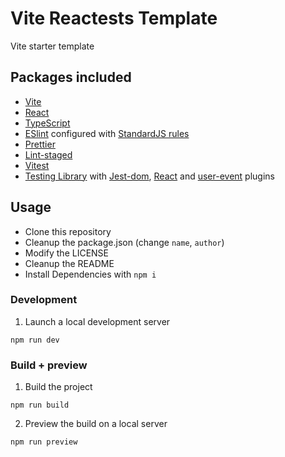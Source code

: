 # Vite Reactests Template

Vite starter template

## Packages included

- [Vite](https://vitejs.dev/)
- [React](https://reactjs.org/)
- [TypeScript](https://www.typescriptlang.org/)
- [ESlint](https://eslint.org/) configured with [StandardJS rules](https://standardjs.com/rules.html)
- [Prettier](https://prettier.io/)
- [Lint-staged](https://github.com/okonet/lint-staged)
- [Vitest](https://vitest.dev/)
- [Testing Library](https://testing-library.com/) with [Jest-dom](https://testing-library.com/docs/ecosystem-jest-dom), [React](https://testing-library.com/docs/react-testing-library/intro) and [user-event](https://testing-library.com/docs/user-event/intro/) plugins

## Usage

- Clone this repository
- Cleanup the package.json (change `name`, `author`)
- Modify the LICENSE
- Cleanup the README
- Install Dependencies with `npm i`

### Development

1. Launch a local development server

```
npm run dev
```

### Build + preview

1. Build the project

```
npm run build
```

2. Preview the build on a local server

```
npm run preview
```
